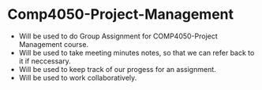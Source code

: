 # Comp4050-Project-Management
- Will be used to do Group Assignment for COMP4050-Project Management course.
- Will be used to take meeting minutes notes, so that we can refer back to it if neccessary.
- Will be used to keep track of our progess for an assignment.
- Will be used to work collaboratively. 
